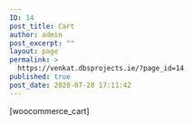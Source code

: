 ```yaml
---
ID: 14
post_title: Cart
author: admin
post_excerpt: ""
layout: page
permalink: >
  https://venkat.dbsprojects.ie/?page_id=14
published: true
post_date: 2020-07-28 17:11:42
---
```

<!-- wp:shortcode -->[woocommerce_cart]<!-- /wp:shortcode -->